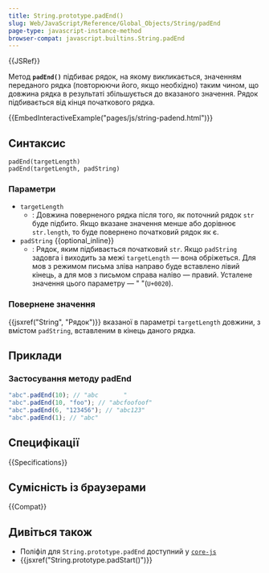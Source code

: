 ```yaml
---
title: String.prototype.padEnd()
slug: Web/JavaScript/Reference/Global_Objects/String/padEnd
page-type: javascript-instance-method
browser-compat: javascript.builtins.String.padEnd
---
```


{{JSRef}}

Метод **`padEnd()`** підбиває рядок, на якому викликається, значенням переданого рядка (повторюючи його, якщо необхідно) таким чином, що довжина рядка в результаті збільшується до вказаного значення. Рядок підбивається від кінця початкового рядка.

{{EmbedInteractiveExample("pages/js/string-padend.html")}}

## Синтаксис

```js-nolint
padEnd(targetLength)
padEnd(targetLength, padString)
```

### Параметри

- `targetLength`
  - : Довжина поверненого рядка після того, як поточний рядок `str` буде підбито. Якщо вказане значення менше або дорівнює `str.length`, то буде повернено початковий рядок як є.
- `padString` {{optional_inline}}
  - : Рядок, яким підбивається початковий `str`. Якщо `padString` задовга і виходить за межі `targetLength` — вона обріжеться. Для мов з режимом письма зліва направо буде вставлено лівий кінець, а для мов з письмом справа наліво — правий. Усталене значення цього параметру — " "(`U+0020`).

### Повернене значення

{{jsxref("String", "Рядок")}} вказаної в параметрі `targetLength` довжини, з вмістом `padString`, вставленим в кінець даного рядка.

## Приклади

### Застосування методу padEnd

```js
"abc".padEnd(10); // "abc       "
"abc".padEnd(10, "foo"); // "abcfoofoof"
"abc".padEnd(6, "123456"); // "abc123"
"abc".padEnd(1); // "abc"
```

## Специфікації

{{Specifications}}

## Сумісність із браузерами

{{Compat}}

## Дивіться також

- Поліфіл для `String.prototype.padEnd` доступний у [`core-js`](https://github.com/zloirock/core-js#ecmascript-string-and-regexp)
- {{jsxref("String.prototype.padStart()")}}
